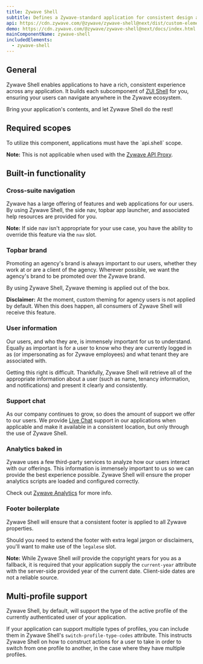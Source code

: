 ```yaml
---
title: Zywave Shell
subtitle: Defines a Zywave-standard application for consistent design and navigation.
api: https://cdn.zywave.com/@zywave/zywave-shell@next/dist/custom-elements.json
demo: https://cdn.zywave.com/@zywave/zywave-shell@next/docs/index.html
mainComponentName: zywave-shell
includedElements:
  - zywave-shell
---
```

## General

Zywave Shell enables applications to have a rich, consistent experience across any application. It builds each subcomponent of [ZUI Shell](/design-system/components/shell) for you, ensuring your users can navigate anywhere in the Zywave ecosystem. 

Bring your application's contents, and let Zywave Shell do the rest!

## Required scopes

To utilize this component, applications must have the \`api.shell\` scope.

**Note:** This is not applicable when used with the [Zywave API Proxy](/application-framework/components/api-proxy/?tab=usage).

## Built-in functionality

### Cross-suite navigation

Zywave has a large offering of features and web applications for our users. By using Zywave Shell, the side nav, topbar app launcher, and associated help resources are provided for you.

**Note:** If side nav isn't appropriate for your use case, you have the ability to override this feature via the `nav` slot.

### Topbar brand

Promoting an agency's brand is always important to our users, whether they work at or are a client of the agency. Wherever possible, we want the agency's brand to be promoted over the Zywave brand.

By using Zywave Shell, Zywave theming is applied out of the box.

**Disclaimer:** At the moment, custom theming for agency users is not applied by default. When this does happen, all consumers of Zywave Shell will receive this feature.

### User information

Our users, and who they are, is immensely important for us to understand. Equally as important is for a user to know who they are currently logged in as (or impersonating as for Zywave employees) and what tenant they are associated with.

Getting this right is difficult. Thankfully, Zywave Shell will retrieve all of the appropriate information about a user (such as name, tenancy information, and notifications) and present it clearly and consistently.

### Support chat

As our company continues to grow, so does the amount of support we offer to our users. We provide [Live Chat](/application-framework/components/livechat/) support in our applications when applicable and make it available in a consistent location, but only through the use of Zywave Shell.

### Analytics baked in

Zywave uses a few third-party services to analyze how our users interact with our offerings. This information is immensely important to us so we can provide the best experience possible. Zywave Shell will ensure the proper analytics scripts are loaded and configured correctly.

Check out [Zywave Analytics](/application-framework/components/analytics) for more info.

### Footer boilerplate

Zywave Shell will ensure that a consistent footer is applied to all Zywave properties.

Should you need to extend the footer with extra legal jargon or disclaimers, you'll want to make use of the `legalese` slot.

**Note:** While Zywave Shell *will* provide the copyright years for you as a fallback, it is required that your application supply the `current-year` attribute with the server-side provided year of the current date. Client-side dates are not a reliable source.

## Multi-profile support

Zywave Shell, by default, will support the type of the active profile of the currently authenticated user of your application.

If your application can support multiple types of profiles, you can include them in Zywave Shell's `switch-profile-type-codes` attribute. This instructs Zywave Shell on how to construct actions for a user to take in order to switch from one profile to another, in the case where they have multiple profiles.